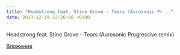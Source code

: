 ```yaml
---
title: "Headstrong feat. Stine Grove - Tears (Aurosonic Pr..."
date: 2013-12-19 22:26:00 +0300
---
```


Headstrong feat. Stine Grove - Tears (Aurosonic Progressive remix)

[Вложение](https://vk.com/video37791457_167135229)

